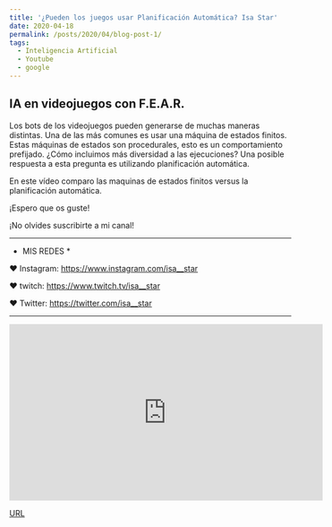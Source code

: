 ```yaml
---
title: '¿Pueden los juegos usar Planificación Automática? Isa Star'
date: 2020-04-18
permalink: /posts/2020/04/blog-post-1/
tags:
  - Inteligencia Artificial
  - Youtube
  - google
---
```



IA en videojuegos con F.E.A.R. 
------
Los bots de los videojuegos pueden generarse de muchas maneras distintas.  Una de las más comunes es usar una máquina de estados finitos. Estas máquinas de estados son procedurales, esto  es un comportamiento prefijado.
¿Cómo incluimos más diversidad a las ejecuciones?  Una posible respuesta a esta pregunta es utilizando planificación automática. 
 
En este vídeo comparo las maquinas de estados finitos versus la planificación automática.

¡Espero que os guste! 

¡No olvides suscribirte a mi canal!

 _ _ _ _ _ _ _ _ _ _ _ _ _ _ _ _ _ _ _ _ _ _ _ _ _ _ _ _ _ _ _ _ _ _ 

* MIS REDES * 

♥ Instagram: https://www.instagram.com/isa__star

♥ twitch: https://www.twitch.tv/isa__star

♥ Twitter: https://twitter.com/isa__star


 _ _ _ _ _ _ _ _ _ _ _ _ _ _ _ _ _ _ _ _ _ _ _ _ _ _ _ _ _ _ _ _ _ _ 


<iframe width="560" height="315" src="https://www.youtube.com/embed/rOrE33acl1Q" frameborder="0" allow="accelerometer; autoplay; encrypted-media; gyroscope; picture-in-picture" allowfullscreen></iframe>

[URL](https://www.youtube.com/watch?v=rOrE33acl1Q)

